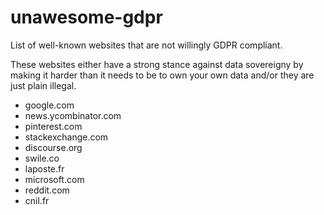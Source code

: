# unawesome-gdpr
List of well-known websites that are not willingly GDPR compliant.

These websites either have a strong stance against data sovereigny by making it harder than it needs to be to own your own data and/or they are just plain illegal. 

- google.com
- news.ycombinator.com
- pinterest.com
- stackexchange.com
- discourse.org
- swile.co
- laposte.fr
- microsoft.com
- reddit.com
- cnil.fr
